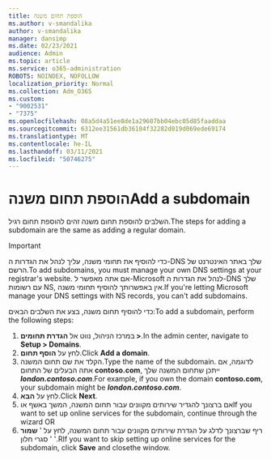 ```yaml
---
title: הוספת תחום משנה
ms.author: v-smandalika
author: v-smandalika
manager: dansimp
ms.date: 02/23/2021
audience: Admin
ms.topic: article
ms.service: o365-administration
ROBOTS: NOINDEX, NOFOLLOW
localization_priority: Normal
ms.collection: Adm_O365
ms.custom:
- "9002531"
- "7375"
ms.openlocfilehash: 08a5d4a51ee8de1a29607bb04ebc05d85faaddaa
ms.sourcegitcommit: 6312ee31561db36104f32282d019d069ede69174
ms.translationtype: MT
ms.contentlocale: he-IL
ms.lasthandoff: 03/11/2021
ms.locfileid: "50746275"
---
```

# <a name="add-a-subdomain"></a><span data-ttu-id="bda46-102">הוספת תחום משנה</span><span class="sxs-lookup"><span data-stu-id="bda46-102">Add a subdomain</span></span>

<span data-ttu-id="bda46-103">השלבים להוספת תחום משנה זהים להוספת תחום רגיל.</span><span class="sxs-lookup"><span data-stu-id="bda46-103">The steps for adding a subdomain are the same as adding a regular domain.</span></span> 

> [!IMPORTANT]
> <span data-ttu-id="bda46-104">כדי להוסיף את תחומי משנה, עליך לנהל את הגדרות ה-DNS שלך באתר האינטרנט של הרשם.</span><span class="sxs-lookup"><span data-stu-id="bda46-104">To add subdomains, you must manage your own DNS settings at your registrar's website.</span></span> <span data-ttu-id="bda46-105">אם אתה מאפשר ל-Microsoft לנהל את הגדרות ה-DNS שלך עם רשומות NS, אין באפשרותך להוסיף תחומי משנה.</span><span class="sxs-lookup"><span data-stu-id="bda46-105">If you're letting Microsoft manage your DNS settings with NS records, you can't add subdomains.</span></span> 

<span data-ttu-id="bda46-106">כדי להוסיף תחום משנה, בצע את השלבים הבאים:</span><span class="sxs-lookup"><span data-stu-id="bda46-106">To add a subdomain, perform the following steps:</span></span>

1. <span data-ttu-id="bda46-107">במרכז הניהול, נווט אל **הגדרת תחומים >**.</span><span class="sxs-lookup"><span data-stu-id="bda46-107">In the admin center, navigate to **Setup > Domains**.</span></span>
2. <span data-ttu-id="bda46-108">לחץ על **הוסף תחום**.</span><span class="sxs-lookup"><span data-stu-id="bda46-108">Click **Add a domain**.</span></span>
3. <span data-ttu-id="bda46-109">הקלד את שם תחום המשנה.</span><span class="sxs-lookup"><span data-stu-id="bda46-109">Type the name of the subdomain.</span></span> <span data-ttu-id="bda46-110">לדוגמה, אם אתה הבעלים של התחום **contoso.com**, ייתכן שתחום המשנה שלך **_london.contoso.com_**.</span><span class="sxs-lookup"><span data-stu-id="bda46-110">For example, if you own the domain **contoso.com**, your subdomain might be **_london.contoso.com_**.</span></span>
4. <span data-ttu-id="bda46-111">לחץ על **הבא**.</span><span class="sxs-lookup"><span data-stu-id="bda46-111">Click **Next**.</span></span>
5. <span data-ttu-id="bda46-112">אם ברצונך להגדיר שירותים מקוונים עבור תחום המשנה, המשך באשף או</span><span class="sxs-lookup"><span data-stu-id="bda46-112">If you want to set up online services for the subdomain, continue through the wizard OR</span></span>
6. <span data-ttu-id="bda46-113">ריף שברצונך לדלג על הגדרת שירותים מקוונים עבור תחום המשנה, לחץ על ' **שמור** ' סגרי חלון '.</span><span class="sxs-lookup"><span data-stu-id="bda46-113">RIf you want to skip setting up online services for the subdomain, click **Save** and closethe window.</span></span>

